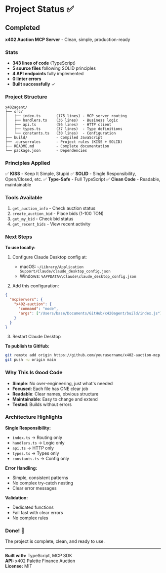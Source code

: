 # Project Status ✅

## Completed

**x402 Auction MCP Server** - Clean, simple, production-ready

### Stats
- **343 lines of code** (TypeScript)
- **5 source files** following SOLID principles
- **4 API endpoints** fully implemented
- **0 linter errors**
- **Built successfully** ✓

### Project Structure
```
x402agent/
├── src/
│   ├── index.ts       (175 lines) - MCP server routing
│   ├── handlers.ts    (36 lines)  - Business logic
│   ├── api.ts         (56 lines)  - HTTP client
│   ├── types.ts       (37 lines)  - Type definitions
│   └── constants.ts   (30 lines)  - Configuration
├── build/             - Compiled JavaScript
├── .cursorrules       - Project rules (KISS + SOLID)
├── README.md          - Complete documentation
└── package.json       - Dependencies
```

### Principles Applied
✅ **KISS** - Keep It Simple, Stupid
✅ **SOLID** - Single Responsibility, Open/Closed, etc.
✅ **Type-Safe** - Full TypeScript
✅ **Clean Code** - Readable, maintainable

### Tools Available
1. `get_auction_info` - Check auction status
2. `create_auction_bid` - Place bids (1-100 TON)
3. `get_my_bid` - Check bid status
4. `get_recent_bids` - View recent activity

### Next Steps

**To use locally:**
1. Configure Claude Desktop config at:
   - macOS: `~/Library/Application Support/Claude/claude_desktop_config.json`
   - Windows: `%APPDATA%\Claude\claude_desktop_config.json`

2. Add this configuration:
```json
{
  "mcpServers": {
    "x402-auction": {
      "command": "node",
      "args": ["/Users/base/Documents/GitHub/x420agent/build/index.js"]
    }
  }
}
```

3. Restart Claude Desktop

**To publish to GitHub:**
```bash
git remote add origin https://github.com/yourusername/x402-auction-mcp.git
git push -u origin main
```

### Why This Is Good Code

- **Simple**: No over-engineering, just what's needed
- **Focused**: Each file has ONE clear job
- **Readable**: Clear names, obvious structure
- **Maintainable**: Easy to change and extend
- **Tested**: Builds without errors

### Architecture Highlights

**Single Responsibility:**
- `index.ts` → Routing only
- `handlers.ts` → Logic only
- `api.ts` → HTTP only
- `types.ts` → Types only
- `constants.ts` → Config only

**Error Handling:**
- Simple, consistent patterns
- No complex try-catch nesting
- Clear error messages

**Validation:**
- Dedicated functions
- Fail fast with clear errors
- No complex rules

### Done! 🎉

The project is complete, clean, and ready to use.

---

**Built with:** TypeScript, MCP SDK  
**API:** x402 Palette Finance Auction  
**License:** MIT

